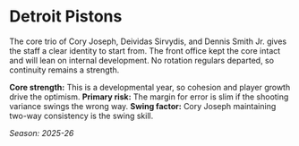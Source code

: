 # Detroit Pistons

The core trio of Cory Joseph, Deividas Sirvydis, and Dennis Smith Jr. gives the staff a clear identity to start from.
The front office kept the core intact and will lean on internal development.
No rotation regulars departed, so continuity remains a strength.

**Core strength:** This is a developmental year, so cohesion and player growth drive the optimism.
**Primary risk:** The margin for error is slim if the shooting variance swings the wrong way.
**Swing factor:** Cory Joseph maintaining two-way consistency is the swing skill.

_Season: 2025-26_

